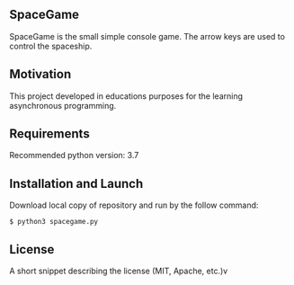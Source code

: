## SpaceGame

SpaceGame is the small simple console game. The arrow keys are used to control the spaceship.

## Motivation

This project developed in educations purposes for the learning asynchronous programming. 

## Requirements

Recommended python version: 3.7

## Installation and Launch

Download local copy of repository and run by the follow command:
```
$ python3 spacegame.py
```

## License

A short snippet describing the license (MIT, Apache, etc.)v
